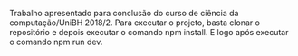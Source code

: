 Trabalho apresentado para conclusão do curso de ciência da computação/UniBH 2018/2.
Para executar o projeto, basta clonar o repositório e depois executar o comando npm install.
E logo após executar o comando npm run dev.
